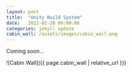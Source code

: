 ```yaml
---
layout: post
title:  "Unity Build System"
date:   2022-02-28 00:00:00
categories: jekyll update
cabin_wall: /assets/images/cabin_wall.png
---
```

Coming soon...

![Cabin Wall]({{ page.cabin_wall | relative_url }})